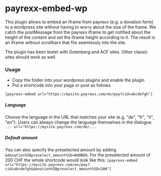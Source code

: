 # payrexx-embed-wp

This plugin allows to embed an iframe from payrexx (e.g. a donation form) to a wordpress site without having to worry about the size of the frame. We catch the postMessage from the payrexx iframe to get notified about the height of the content and set the iframe height according to it. The result is an iframe without scrollbars that fits seemlessly into the site.

The plugin has been testet with Gutenberg and ACF sites. Other classic sites should work as well.

### Usage
- Copy the folder into your wordpress plugins and enable the plugin
- Put a shortcode into your page or post as follows

`[payrexx-embed url="https://mysite.payrexx.com/en/pay?cid=abcdefgh"]`

##### Language
Choose the language in the URL that matches your site (e.g. "de", "fr", "it", "en"). Users can always change the language themselves in the dialogue.
`... url="https://mysite.payrexx.com/de/...`

##### Default amount
You can also specify the preselected amount by adding `&donation%5Bpreselect_amount%5D=NUMBER`. For the preselected amount of 200 CHF the whole shortcode would look like this:
`[payrexx-embed url="https://mysite.payrexx.com/en/pay?cid=abcdefgh&donation%5Bpreselect_amount%5D=200"]`